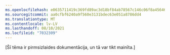 ```yaml
---
ms.openlocfilehash: e0635711419c369fd89ac3d18bf84ab78567c146c06f8a456462608c170bca39
ms.sourcegitcommit: aa0cfbf6240a9f560e3131bdec63e051a8786dd4
ms.translationtype: MT
ms.contentlocale: lv-LV
ms.lasthandoff: 08/10/2021
ms.locfileid: "7032309"
---
```


[Šī tēma ir pirmsizlaides dokumentācija, un tā var tikt mainīta.]
